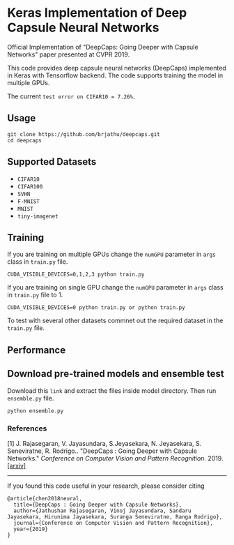 # Keras Implementation of Deep Capsule Neural Networks
Official Implementation of "DeepCaps: Going Deeper with Capsule Networks" paper presented at CVPR 2019.

This code provides deep capsule neural networks (DeepCaps) implemented in Keras with Tensorflow backend. The code supports training the model in multiple GPUs. 

The current `test error on CIFAR10 = 7.26%`.   

## Usage
```
git clone https://github.com/brjathu/deepcaps.git
cd deepcaps
```

## Supported Datasets
 - `CIFAR10`
 - `CIFAR100` 
 - `SVHN` 
 - `F-MNIST`
 - `MNIST`
 - `tiny-imagenet`
 
## Training

If you are training on multiple GPUs change the `numGPU` parameter in `args` class in `train.py` file. 
```
CUDA_VISIBLE_DEVICES=0,1,2,3 python train.py
```

If you are training on single GPU change the `numGPU` parameter in `args` class in `train.py` file to 1.
```
CUDA_VISIBLE_DEVICES=0 python train.py or python train.py
```
To test with several other datasets commnet out the required dataset in the `train.py` file.


## Performance

## Download pre-trained models and ensemble test

Download this `link` and extract the files inside model directory. Then run `ensemble.py` file.
```
python ensemble.py
```

### References
[1] J. Rajasegaran, V. Jayasundara, S.Jeyasekara, N. Jeyasekara, S. Seneviratne, R. Rodrigo.. "DeepCaps : Going Deeper with Capsule Networks." *Conference on Computer Vision and Pattern Recognition.* 2019. [[arxiv]](https://arxiv.org/abs/1806.07366)

---

If you found this code useful in your research, please consider citing
```
@article{chen2018neural,
  title={DeepCaps : Going Deeper with Capsule Networks},
  author={Jathushan Rajasegaran, Vinoj Jayasundara, Sandaru Jayasekara, Hirunima Jayasekara, Suranga Seneviratne, Ranga Rodrigo},
  journal={Conference on Computer Vision and Pattern Recognition},
  year={2019}
}
```
